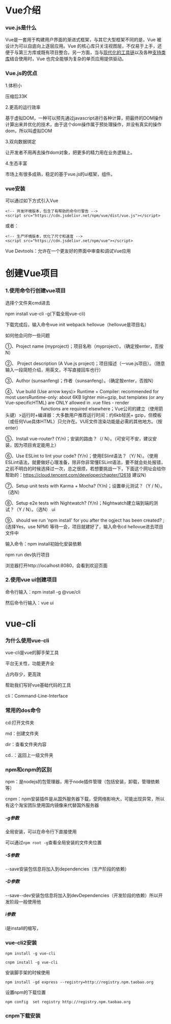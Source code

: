 # Vue介绍

### vue.js是什么

Vue是一套用于构建用户界面的渐进式框架，与其它大型框架不同的是，Vue 被设计为可以自底向上逐层应用。Vue 的核心库只关注视图层，不仅易于上手，还便于与第三方库或既有项目整合。另一方面，当与[现代化的工具链](https://cn.vuejs.org/v2/guide/single-file-components.html)以及各种[支持类库](https://github.com/vuejs/awesome-vue#libraries--plugins)结合使用时，Vue 也完全能够为复杂的单页应用提供驱动。

### Vue.js的优点
1.体积小

压缩后33K

2.更高的运行效率

基于虚拟DOM，一种可以预先通过javascript进行各种计算，把最终的DOM操作计算出来并优化的技术，由于这个dom操作属于预处理操作，并没有真实的操作dom，所以叫虚拟DOM

3.双向数据绑定

让开发者不用再去操作dom对象，把更多的精力用在业务逻辑上。

4.生态丰富

市场上有很多成熟，稳定的基于vue.js的ui框架，组件。

### vue安装

可以通过如下方式引入Vue

```
<!-- 开发环境版本，包含了有帮助的命令行警告 -->
<script src="https://cdn.jsdelivr.net/npm/vue/dist/vue.js"></script>
```

或者：

```
<!-- 生产环境版本，优化了尺寸和速度 -->
<script src="https://cdn.jsdelivr.net/npm/vue"></script>
```

Vue Devtools：允许在一个更友好的界面中审查和调试Vue应用

# 创建Vue项目

### 1.使用命令行创建vue项目

选择个文件夹cmd进去

npm install vue-cli -g(下载全局vue-cli)

下载完成后，输入命令vue init webpack  hellovue（hellovue是项目名）

如何他会问你一些问题

①、Project name (myproject)；项目名称（myproject）。（确定按enter，否按N） 

②、 Project description (A Vue.js project)；项目描述（一vue.js项目）。（随意输入一段简短介绍，用英文，不写直接回车也行） 

③、Author (sunsanfeng)；作者（sunsanfeng）。（确定按enter，否按N） 

④、Vue build (Use arrow keys)> Runtime + Compiler: recommended for most usersRuntime-only: about 6KB lighter min+gzip, but templates (or any Vue-specificHTML) are ONLY allowed in .vue files - render 　　　　　　　　functions are required elsewhere；Vue公司的建立（使用箭头键）>运行时+编译器：大多数用户推荐运行时间：约6kb轻民+ gzip，但模板（或任何Vue具体HTML）只允许在。VUE文件渲染功能是必需的其他地方。（按enter） 

⑤、Install vue-router? (Y/n)；安装的路由？（/ N）。（可安可不安，建议安装，因为项目肯定能用上） 

⑥、Use ESLint to lint your code? (Y/n)；使用ESlint语法？（Y/ N）。（使用ESLint语法，就要做好心理准备，除非你非常懂ESLint语法，要不就会处处报错，之前不明白的时候选择过一次，总之很烦，若想要挑战一下，下面这个网址会给你帮助的：https://cloud.tencent.com/developer/chapter/12618        建议N） 

⑦、Setup unit tests with Karma + Mocha? (Y/n)；设置单元测试？（Y / N）。（选N） 

⑧、Setup e2e tests with Nightwatch? (Y/n)；Nightwatch建立端到端的测试？（Y / N）。（选N） ui

 ⑨、should we run 'npm install' for you after the ogject has been created? ;(选择Yes，use NPM)
等待一会，项目就建好了，输入命令cd hellovue进去项目文件中

输入命令：npm install初始化安装依赖

npm run dev执行项目

浏览器打开http://localhost:8080，会看到欢迎页面

### 2.使用vue ui创建项目

命令行输入：npm install -g @vue/cli

然后命令行输入：vue ui













# vue-cli

### 为什么使用vue-cli

vue-cli是vue的脚手架工具

平台无关性，功能更齐全

占内存少，更高效

帮助我们写好vue基础代码的工具

cli：Command-Line-Interface

### 常用的dos命令

cd:打开文件夹

md：创建文件夹

dir：查看文件夹内容

cd..：返回上一级文件夹

### npm和cnpm的区别

npm：是nodejs的包管理器，用于node插件管理（包括安装，卸载，管理依赖等）

cnpm：npm安装插件是从国外服务器下载，受网络影响大，可能出现异常，所以有这个淘宝团队使用国内镜像来代替国外服务器

##### -g参数

全局安装，可以在命令行下直接使用

可以通过`npm root -g`查看全局安装的文件夹位置

##### -S参数

--save安装包信息将加入到dependencies（生产阶段的依赖）

##### -D参数

--save--dev安装包信息将加入到devDependencies（开发阶段的依赖）所以开发阶段一般使用他

##### i参数

i是install的缩写，

### vue-cli2安装

`npm install -g vue-cli`

`cnpm install -g vue-cli`

安装脚手架的时候使用

`npm install -gd express --registry=http://registry.npm.taobao.org`

设置npm的下载位置

`npm config  set registry http://registry.npm.taobao.org`

### cnpm下载安装


